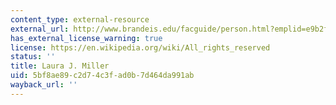 ```yaml
---
content_type: external-resource
external_url: http://www.brandeis.edu/facguide/person.html?emplid=e9b2f33a973c1bf5d9a713da50bfc429eb963ac2
has_external_license_warning: true
license: https://en.wikipedia.org/wiki/All_rights_reserved
status: ''
title: Laura J. Miller
uid: 5bf8ae89-c2d7-4c3f-ad0b-7d464da991ab
wayback_url: ''
---
```

